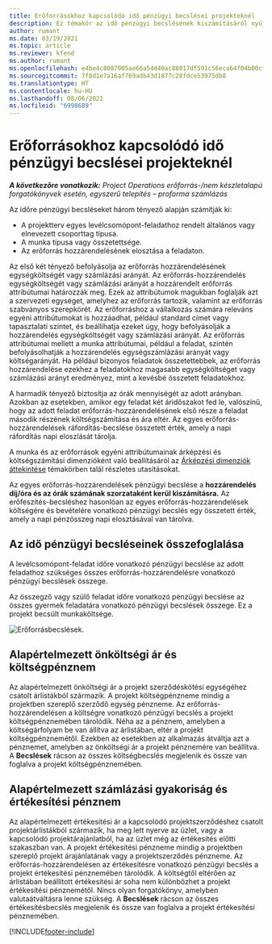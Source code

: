 ```yaml
---
title: Erőforrásokhoz kapcsolódó idő pénzügyi becslései projekteknél
description: Ez témakör az idő pénzügyi becslésének kiszámításáról nyújt tájékoztatást.
author: rumant
ms.date: 03/19/2021
ms.topic: article
ms.reviewer: kfend
ms.author: rumant
ms.openlocfilehash: e4be4c8087005ae66a54d40ac88017df591c56eca64f04b00cf34b0e5a8a09ce
ms.sourcegitcommit: 7f8d1e7a16af769adb43d1877c28fdce53975db8
ms.translationtype: HT
ms.contentlocale: hu-HU
ms.lasthandoff: 08/06/2021
ms.locfileid: "6998689"
---
```

# <a name="financial-estimates-for-resource-time-on-projects"></a>Erőforrásokhoz kapcsolódó idő pénzügyi becslései projekteknél

_**A következőre vonatkozik:** Project Operations erőforrás-/nem készletalapú forgatókönyvek esetén, egyszerű telepítés – proforma számlázás_

Az időre pénzügyi becsléseket három tényező alapján számítják ki: 

- A projektterv egyes levélcsomópont-feladathoz rendelt általános vagy elnevezett csoporttag típusa. 
- A munka típusa vagy összetettsége.
- Az erőforrás hozzárendelésének elosztása a feladaton. 

Az első két tényező befolyásolja az erőforrás hozzárendelésének egységköltségét vagy számlázási arányát. Az erőforrás-hozzárendelés egységköltségét vagy számlázási arányát a hozzárendelt erőforrás attribútumai határozzák meg. Ezek az attribútumok magukban foglalják azt a szervezeti egységet, amelyhez az erőforrás tartozik, valamint az erőforrás szabványos szerepkörét. Az erőforráshoz a vállalkozás számára releváns egyéni attribútumokat is hozzáadhat, például standard címet vagy tapasztalati szintet, és beállíhatja ezeket úgy, hogy befolyásolják a hozzárendelés egységköltségét vagy számlázási arányát.
Az erőforrás attribútumai mellett a munka attribútumai, például a feladat, szintén befolyásolhatják a hozzárendelés egységszámlázási arányát vagy költségarányát. Ha például bizonyos feladatok összetettebbek, az erőforrás hozzárendelése ezekhez a feladatokhoz magasabb egységköltséget vagy számlázási arányt eredményez, mint a kevésbé összetett feladatokhoz.   

A harmadik tényező biztosítja az órák mennyiségét az adott arányban. Azokban az esetekben, amikor egy feladat két áridőszakot fed le, valószínű, hogy az adott feladat erőforrás-hozzárendelésének első része a feladat második részének költségszámítása és ára eltér. Az egyes erőforrás-hozzárendelések ráfordítás-becslése összetett érték, amely a napi ráfordítás napi eloszlását tárolja.

A munka és az erőforrások egyéni attribútumainak árképzési és költségszámítási dimenzióként való beállításáról az [Árképzési dimenziók áttekintése](../pricing-costing/pricing-dimensions-overview.md) témakörben talál részletes utasításokat.

Az egyes erőforrás-hozzárendelések pénzügyi becslése a **hozzárendelés díj/óra és az órák számának szorzataként kerül kiszámításra.**  Az erőfeszítés-becsléshez hasonlóan az egyes erőforrás-hozzárendelések költségére és bevételére vonatkozó pénzügyi becslés egy összetett érték, amely a napi pénzösszeg napi elosztásával van tárolva. 

## <a name="summarizing-financial-estimates-for-time"></a>Az idő pénzügyi becsléseinek összefoglalása
A levélcsomópont-feladat időre vonatkozó pénzügyi becslése az adott feladathoz szükséges összes erőforrás-hozzárendelésre vonatkozó pénzügyi becslések összege.

Az összegző vagy szülő feladat időre vonatkozó pénzügyi becslése az összes gyermek feladatára vonatkozó pénzügyi becslések összege. Ez a projekt becsült munkaköltsége. 

![Erőforrásbecslések.](./media/navigation12.png)

## <a name="default-cost-price-and-cost-currency"></a>Alapértelmezett önköltségi ár és költségpénznem

Az alapértelmezett önköltségi ár a projekt szerződéskötési egységéhez csatolt árlistákból származik. A projekt költségpénzneme mindig a projektben szereplő szerződő egység pénzneme. Az erőforrás-hozzárendelésen a költségre vonatkozó pénzügyi becslés a projekt költségpénznemében tárolódik. Néha az a pénznem, amelyben a költségárfolyam be van állítva az árlistában, eltér a projekt költségpénznemétől. Ezekben az esetekben az alkalmazás átváltja azt a pénznemet, amelyben az önköltségi ár a projekt pénznemére van beállítva. A **Becslések** rácson az összes költségbecslés megjelenik és össze van foglalva a projekt költségpénznemében. 

## <a name="default-bill-rate-and-sales-currency"></a>Alapértelmezett számlázási gyakoriság és értékesítési pénznem

Az alapértelmezett értékesítési ár a kapcsolódó projektszerződéshez csatolt projektárlistákból származik, ha meg lett nyerve az üzlet, vagy a kapcsolódó projektárajánlatból, ha az üzlet még az értékesítés előtti szakaszban van. A projekt értékesítési pénzneme mindig a projektben szereplő projekt árajánlatának vagy a projektszerződés pénzneme. Az erőforrás-hozzárendelésen az értékesítésre vonatkozó pénzügyi becslés a projekt értékesítési pénznemében tárolódik. A költségtől eltérően az árlistában beállított értékesítési ár soha nem különbözhet a projekt értékesítési pénznemétől. Nincs olyan forgatókönyv, amelyben valutaátváltásra lenne szükség. A **Becslések** rácson az összes értékesítésbecslés megjelenik és össze van foglalva a projekt értékesítési pénznemében. 

[!INCLUDE[footer-include](../includes/footer-banner.md)]
